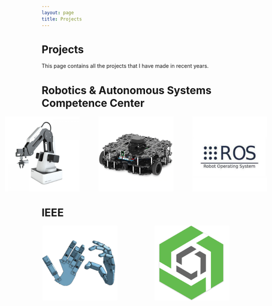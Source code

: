 ```yaml
---
layout: page
title: Projects
---
```

# Projects
This page contains all the projects that I have made in recent years.

# Robotics & Autonomous Systems Competence Center

<div style="display: flex; justify-content: center; align-items: center; gap: 50px;">
    <img src="../assets/img/blog/dobot/dobot.jpg" alt="Robot Arm" style="width:200px;height:auto;">
    <img src="../assets/img/blog/turtlebot/turtle.png" alt="Robot Base" style="width:200px;height:auto;">
    <img src="../assets/img/blog/desfioslab/ros.png" alt="ROS Logo" style="width:200px;height:auto;">
</div>

# IEEE

<div style="display: flex; justify-content: center; align-items: center; gap: 100px;">
    <img src="../assets/img/blog/mirrodhand/cad.png" alt="Robot Hand" style="width:200px;height:auto;">
    <img src="../assets/img/blog/rasweek/onshape.png" alt="IEEE Logo" style="width:200px;height:auto;">
</div>
